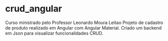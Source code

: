 # crud_angular
 Curso ministrado pelo Professor Leonardo Moura Leitao
 Projeto de cadastro de produto realizado em Angular com Angular Material.
 Criado um backend em Json para visualizar funcionalidades CRUD.
